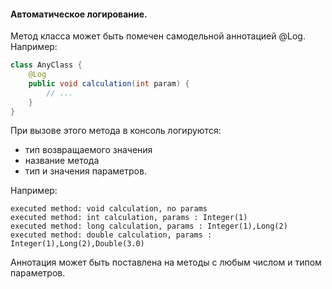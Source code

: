 #### Автоматическое логирование.

Метод класса может быть помечен самодельной аннотацией @Log. Например:

```java
class AnyClass { 
    @Log 
    public void calculation(int param) {
        // ...
    } 
}
```

При вызове этого метода в консоль логируются:
- тип возвращаемого значения
- название метода 
- тип и значения параметров. 

Например:

```shell script
executed method: void calculation, no params
executed method: int calculation, params : Integer(1)
executed method: long calculation, params : Integer(1),Long(2)
executed method: double calculation, params : Integer(1),Long(2),Double(3.0)
```

Аннотация может быть поставлена на методы с любым числом и типом параметров.